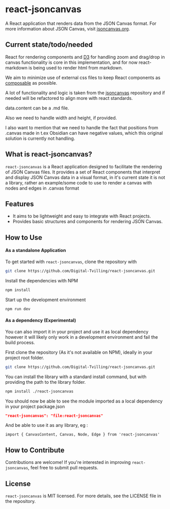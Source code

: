 # react-jsoncanvas

A React application that renders data from the JSON Canvas format. For more information about
JSON Canvas, visit [jsoncanvas.org](https://jsoncanvas.org).

## Current state/todo/needed

React for rendering components and [D3](https://d3js.org) for handling zoom and drag/drop in canvas functionality is core in this implementation, and for now react-markdown is being used to render html from markdown.

We aim to minimize use of external css files to keep React components as [composable](https://www.epicweb.dev/full-stack-components) as possible.

A lot of functionality and logic is taken from the [jsoncanvas](https://github.com/obsidianmd/jsoncanvas) repository and if needed will be refactored to align more with react standards.

data.content can be a .md file.

Also we need to handle width and height, if provided.

I also want to mention that we need to handle the fact that positions from .canvas made in t.ex Obsidian can have negative values, which this original solution is currently not handling.

## What is react-jsoncanvas?

`react-jsoncanvas` is a React application designed to facilitate the rendering of JSON Canvas files. It provides a set of React components that interpret and display JSON Canvas data in a visual format, in it's current state it is not a library, rather an example/some code to use to render a canvas with nodes and edges in .canvas format

## Features

- It aims to be lightweight and easy to integrate with React projects.
- Provides basic structures and components for rendering JSON Canvas.

## How to Use
#### As a standalone Application 

To get started with `react-jsoncanvas`, clone the repository with

```sh
git clone https://github.com/Digital-Tvilling/react-jsoncanvas.git
```

Install the dependencies with NPM

```sh
npm install
```

Start up the development environment

```sh
npm run dev
```

#### As a dependency (Experimental)
You can also import it in your project and use it as local dependency however it will likely only work in a development environment and fail the build process. 

First clone the repository (As it's not available on NPM), ideally in your project root folder.
```sh
git clone https://github.com/Digital-Tvilling/react-jsoncanvas.git
```

You can install the library with a standard install command, but with providing the path to the library folder.

```sh
npm install ./react-jsoncanvas
```

You should now be able to see the module imported as a local dependency in your project package.json 
```json
"react-jsoncanvas": "file:react-jsoncanvas"
```
And be able to use it as any library, eg :
```
import { CanvasContent, Canvas, Node, Edge } from 'react-jsoncanvas'
```

## How to Contribute

Contributions are welcome! If you're interested in improving `react-jsoncanvas`, feel free to submit pull requests.

## License

`react-jsoncanvas` is MIT licensed. For more details, see the LICENSE file in the repository.
